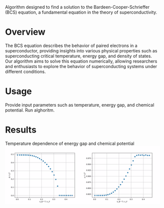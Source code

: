 Algorithm designed to find a solution to the Bardeen-Cooper-Schrieffer (BCS) equation, a fundamental equation in the theory of superconductivity.

# Overview
The BCS equation describes the behavior of paired electrons in a superconductor, providing insights into various physical properties such as superconducting critical temperature, energy gap, and density of states. Our algorithm aims to solve this equation numerically, allowing researchers and enthusiasts to explore the behavior of superconducting systems under different conditions.

# Usage
Provide input parameters such as temperature, energy gap, and chemical potential.
Run alghoritm.

# Results
Temperature dependence of energy gap and chemical potential
![Temperature dependence of energy gap](./images/plots.jpg)
